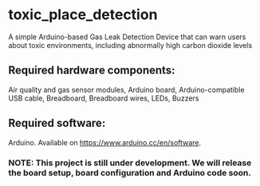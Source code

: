 # toxic_place_detection
A simple Arduino-based Gas Leak Detection Device that can warn users about toxic environments, including abnormally high carbon dioxide levels

## Required hardware components:
Air quality and gas sensor modules, 
Arduino board, 
Arduino-compatible USB cable, 
Breadboard, 
Breadboard wires, 
LEDs, 
Buzzers

## Required software:
Arduino. Available on https://www.arduino.cc/en/software.

### NOTE: This project is still under development. We will release the board setup, board configuration and Arduino code soon.
